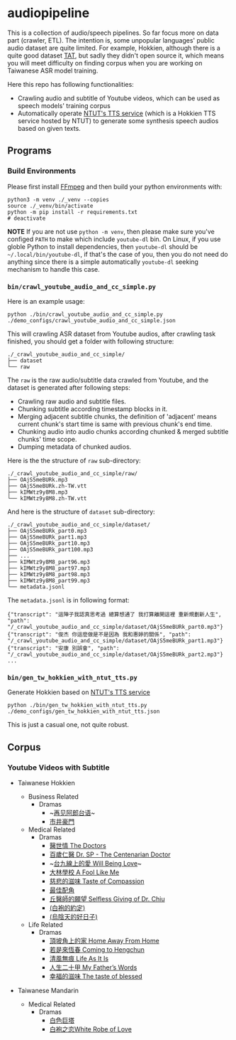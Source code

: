 # audiopipeline
This is a collection of audio/speech pipelines. So far focus more on data part 
(crawler, ETL). The intention is, some unpopular languages' public audio dataset 
are quite limited. For example, Hokkien, although there is a quite good dataset 
[TAT](https://sites.google.com/nycu.edu.tw/fsw/home/tat-phase-i?authuser=0), but 
sadly they didn't open source it, which means you will meet difficulty on finding 
corpus when you are working on Taiwanese ASR model training.
 
Here this repo has following functionalities:
* Crawling audio and subtitle of Youtube videos, which can be used as speech models' 
  training corpus
* Automatically operate [NTUT's TTS service](http://tts001.iptcloud.net:8804/) (which 
  is a Hokkien TTS service hosted by NTUT) to generate some synthesis speech audios 
  based on given texts.


## Programs
### Build Environments
Please first install [FFmpeg](https://ffmpeg.org/download.html) and then build your 
python environments with:
```shell
python3 -m venv ./_venv --copies
source ./_venv/bin/activate
python -m pip install -r requirements.txt
# deactivate
```

**NOTE**
If you are not use `python -m venv`, then please make sure you've configed `PATH` 
to make which include `youtube-dl` bin. On Linux, if you use globle Python to 
install dependencies, then `youtube-dl` should be `~/.local/bin/youtube-dl`, if 
that's the case of you, then you do not need do anything since there is a 
simple automatically `youtube-dl` seeking mechanism to handle this case.

### `bin/crawl_youtube_audio_and_cc_simple.py`
Here is an example usage:
```shell
python ./bin/crawl_youtube_audio_and_cc_simple.py ./demo_configs/crawl_youtube_audio_and_cc_simple.json
```

This will crawling ASR dataset from Youtube audios, after crawling 
task finished, you should get a folder with following structure:
```
./_crawl_youtube_audio_and_cc_simple/
├── dataset
└── raw
```
The `raw` is the raw audio/subtitle data crawled from Youtube, and the dataset 
is generated after following steps:
* Crawling raw audio and subtitle files.
* Chunking subtitle according timestamp blocks in it.
* Merging adjacent subtitle chunks, the definition of 'adjacent' means current 
  chunk's start time is same with previous chunk's end time.
* Chunking audio into audio chunks according chunked & merged subtitle chunks' time scope.
* Dumping metadata of chunked audios.

Here is the the structure of `raw` sub-directory:
```
./_crawl_youtube_audio_and_cc_simple/raw/
├── OAjS5meBURk.mp3
├── OAjS5meBURk.zh-TW.vtt
├── kIMWtz9y8M8.mp3
└── kIMWtz9y8M8.zh-TW.vtt
```
And here is the structure of `dataset` sub-directory:
```
./_crawl_youtube_audio_and_cc_simple/dataset/
├── OAjS5meBURk_part0.mp3
├── OAjS5meBURk_part1.mp3
├── OAjS5meBURk_part10.mp3
├── OAjS5meBURk_part100.mp3
├── ...
├── kIMWtz9y8M8_part96.mp3
├── kIMWtz9y8M8_part97.mp3
├── kIMWtz9y8M8_part98.mp3
├── kIMWtz9y8M8_part99.mp3
└── metadata.jsonl
```
The `metadata.jsonl` is in following format:
```
{"transcript": "這陣子我認真思考過 總算想通了 我打算離開這裡 重新規劃新人生", "path": "/_crawl_youtube_audio_and_cc_simple/dataset/OAjS5meBURk_part0.mp3"}
{"transcript": "俊杰 你這麼做是不是因為 我和惠婷的關係", "path": "/_crawl_youtube_audio_and_cc_simple/dataset/OAjS5meBURk_part1.mp3"}
{"transcript": "安康 別誤會", "path": "/_crawl_youtube_audio_and_cc_simple/dataset/OAjS5meBURk_part2.mp3"}
...
```

### `bin/gen_tw_hokkien_with_ntut_tts.py`
Generate Hokkien based on [NTUT's TTS service](http://tts001.iptcloud.net:8804/)
```shell
python ./bin/gen_tw_hokkien_with_ntut_tts.py ./demo_configs/gen_tw_hokkien_with_ntut_tts.json
```
This is just a casual one, not quite robust.

## Corpus
### Youtube Videos with Subtitle
* Taiwanese Hokkien
    * Business Related
        * Dramas
            * ~[再见阿郎台语](https://www.youtube.com/playlist?list=PLKDgOPgC7DbTEiYcr5HXmCBYj6CTDEpgr)~
            * [市井豪門](https://www.youtube.com/results?search_query=%E5%B8%82%E4%BA%95%E8%B1%AA%E9%96%80)
    * Medical Related
        * Dramas
            * [醫世情 The Doctors](https://www.youtube.com/playlist?list=PLc8M1wVJOpHxOh8W_CsE0QVj6bU13mJg5)
            * [百歲仁醫 Dr. SP - The Centenarian Doctor](https://www.youtube.com/playlist?list=PLc8M1wVJOpHwKDgSCcbUS8KFZWD48Wt-R)
            * ~[台九線上的愛 Will Being Love](https://www.youtube.com/playlist?list=PLc8M1wVJOpHz3I6BFxNCAQYXjQs3rYt90)~
            * [大林學校 A Fool Like Me](https://www.youtube.com/playlist?list=PLc8M1wVJOpHzcXp3D15E3v2SAOJO9uqgD)
            * [慈悲的滋味 Taste of Compassion](https://www.youtube.com/playlist?list=PLc8M1wVJOpHxAHhq9lPS0To2zNc_iwVaI)
            * [最佳配角](https://www.youtube.com/playlist?list=PLc8M1wVJOpHyIAViBj6Vf_LwvvOJY4rhK)
            * [丘醫師的願望 Selfless Giving of Dr. Chiu](https://www.youtube.com/playlist?list=PLc8M1wVJOpHzH8922CpOGsdVSSjxvukgi)
            * [(白袍的約定)](https://www.youtube.com/playlist?list=PLc8M1wVJOpHzexPvfep4vqpdGFNpWGgjL)
            * [(烏陰天的好日子)](https://www.youtube.com/playlist?list=PLzgAweye8Ud6ZWZ2ikBx1ee2uYszHa0cp)
    * Life Related
        * Dramas
            * [頂坡角上的家 Home Away From Home](https://www.youtube.com/playlist?list=PLc8M1wVJOpHwCUcO0OUF6tdw6Ythw6FVq)
            * [若是來恆春 Coming to Hengchun](https://www.youtube.com/playlist?list=PLc8M1wVJOpHyBYJUZYTC8Tyy_7z4k9A9-)
            * [清風無痕 Life As It Is](https://www.youtube.com/playlist?list=PLc8M1wVJOpHzSQHus3ZxkRfLPKrDHK-A6)
            * [人生二十甲 My Father’s Words](https://www.youtube.com/playlist?list=PLc8M1wVJOpHxvv-rEzb-LpEWht_3kBqj8)
            * [幸福的滋味 The taste of blessed](https://www.youtube.com/playlist?list=PLc8M1wVJOpHzIRHjvMO4TSlZZsw7wm4NH)

* Taiwanese Mandarin
    * Medical Related
        * Dramas
            * [白色巨塔](https://www.youtube.com/playlist?list=PLZB1HSq1adjj9Nd7G7R3ylRSt06XIkTT1)
            * [白袍之恋White Robe of Love](https://www.youtube.com/playlist?list=PLzt2yjwjKLWutCvoaH-5HgsTewH7ZJ7D6)
